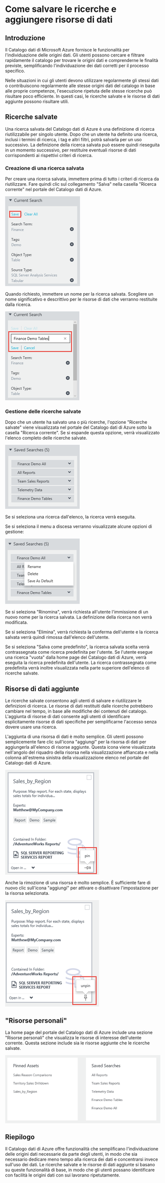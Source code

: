 <properties
   pageTitle="Come salvare le ricerche e aggiungere risorse di dati | Microsoft Azure"
   description="Articolo che include procedure che illustrano le funzionalità del Catalogo dati di Azure per il salvataggio delle origini dati e risorse dei dati per un utilizzo successivo."
   services="data-catalog"
   documentationCenter=""
   authors="steelanddata"
   manager="NA"
   editor=""
   tags=""/>
<tags
   ms.service="data-catalog"
   ms.devlang="NA"
   ms.topic="article"
   ms.tgt_pltfrm="NA"
   ms.workload="data-catalog"
   ms.date="03/30/2016"
   ms.author="maroche"/>

# Come salvare le ricerche e aggiungere risorse di dati

## Introduzione

Il Catalogo dati di Microsoft Azure fornisce le funzionalità per l'individuazione delle origini dati. Gli utenti possono cercare e filtrare rapidamente il catalogo per trovare le origini dati e comprenderne le finalità previste, semplificando l'individuazione dei dati corretti per il processo specifico.

Nelle situazioni in cui gli utenti devono utilizzare regolarmente gli stessi dati o contribuiscono regolarmente alle stesse origini dati del catalogo in base alle proprie competenze, l'esecuzione ripetuta delle stesse ricerche può risultare poco efficiente. In questi casi, le ricerche salvate e le risorse di dati aggiunte possono risultare utili.

## Ricerche salvate

Una ricerca salvata del Catalogo dati di Azure è una definizione di ricerca riutilizzabile per singolo utente. Dopo che un utente ha definito una ricerca, inclusi i termini di ricerca, i tag e altri filtri, potrà salvarla per un uso successivo. La definizione della ricerca salvata può essere quindi rieseguita in un momento successivo, per restituire eventuali risorse di dati corrispondenti ai rispettivi criteri di ricerca.

### Creazione di una ricerca salvata

Per creare una ricerca salvata, immettere prima di tutto i criteri di ricerca da riutilizzare. Fare quindi clic sul collegamento "Salva" nella casella "Ricerca corrente" nel portale del Catalogo dati di Azure.

 ![Selezionare 'Salva' per salvare le impostazioni di ricerca correnti](./media/data-catalog-how-to-save-pin/01-save-option.png)

Quando richiesto, immettere un nome per la ricerca salvata. Scegliere un nome significativo e descrittivo per le risorse di dati che verranno restituite dalla ricerca.

 ![Specificare un nome per la ricerca salvata](./media/data-catalog-how-to-save-pin/02-name.png)

### Gestione delle ricerche salvate

Dopo che un utente ha salvato una o più ricerche, l'opzione "Ricerche salvate" viene visualizzata nel portale del Catalogo dati di Azure sotto la casella "Ricerca corrente". Se si espande questa opzione, verrà visualizzato l'elenco completo delle ricerche salvate.

 ![Elenco di ricerche salvate](./media/data-catalog-how-to-save-pin/03-list.png)

Se si seleziona una ricerca dall'elenco, la ricerca verrà eseguita.

Se si seleziona il menu a discesa verranno visualizzate alcune opzioni di gestione:

 ![Opzioni per la gestione delle ricerche salvate](./media/data-catalog-how-to-save-pin/04-managing.png)

Se si seleziona "Rinomina", verrà richiesta all'utente l'immissione di un nuovo nome per la ricerca salvata. La definizione della ricerca non verrà modificata.

Se si seleziona "Elimina", verrà richiesta la conferma dell'utente e la ricerca salvata verrà quindi rimossa dall'elenco dell'utente.

Se si seleziona "Salva come predefinito", la ricerca salvata scelta verrà contrassegnata come ricerca predefinita per l'utente. Se l'utente esegue una ricerca "vuota" dalla home page del Catalogo dati di Azure, verrà eseguita la ricerca predefinita dell'utente. La ricerca contrassegnata come predefinita verrà inoltre visualizzata nella parte superiore dell'elenco di ricerche salvate.

## Risorse di dati aggiunte

Le ricerche salvate consentono agli utenti di salvare e riutilizzare le definizioni di ricerca. Le risorse di dati restituiti dalle ricerche potrebbero cambiare nel tempo, in base alle modifiche dei contenuti del catalogo. L'aggiunta di risorse di dati consente agli utenti di identificare esplicitamente risorse di dati specifiche per semplificarne l'accesso senza dovere usare una ricerca.

L'aggiunta di una risorsa di dati è molto semplice. Gli utenti possono semplicemente fare clic sull'icona "aggiungi" per la risorsa di dati per aggiungerla all'elenco di risorse aggiunte. Questa icona viene visualizzata nell'angolo del riquadro della risorsa nella visualizzazione affiancata e nella colonna all'estrema sinistra della visualizzazione elenco nel portale del Catalogo dati di Azure.

![Aggiunta di una risorsa di dati](./media/data-catalog-how-to-save-pin/05-pinning.png)

Anche la rimozione di una risorsa è molto semplice. È sufficiente fare di nuovo clic sull'icona "aggiungi" per attivare o disattivare l'impostazione per la risorsa selezionata.

![Rimozione di una risorsa di dati](./media/data-catalog-how-to-save-pin/06-unpinning.png)

## "Risorse personali"
La home page del portale del Catalogo dati di Azure include una sezione "Risorse personali" che visualizza le risorse di interesse dell'utente corrente. Questa sezione include sia le risorse aggiunte che le ricerche salvate.

!['Risorse personali' nella home page](./media/data-catalog-how-to-save-pin/07-my-assets.png)

## Riepilogo
Il Catalogo dati di Azure offre funzionalità che semplificano l'individuazione delle origini dati necessarie da parte degli utenti, in modo che sia necessario dedicare meno tempo alla ricerca dei dati e concentrarsi invece sull'uso dei dati. Le ricerche salvate e le risorse di dati aggiunte si basano su queste funzionalità di base, in modo che gli utenti possano identificare con facilità le origini dati con sui lavorano ripetutamente.

<!---HONumber=AcomDC_0511_2016-->